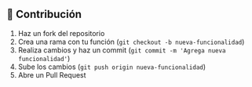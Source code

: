 ## 👥 Contribución
1. Haz un fork del repositorio
2. Crea una rama con tu función (`git checkout -b nueva-funcionalidad`)
3. Realiza cambios y haz un commit (`git commit -m 'Agrega nueva funcionalidad'`)
4. Sube los cambios (`git push origin nueva-funcionalidad`)
5. Abre un Pull Request